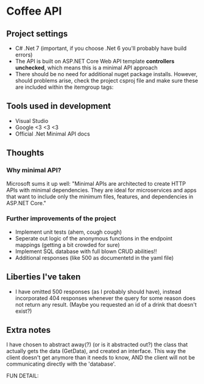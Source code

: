 # Coffee API

## Project settings
 -  C# .Net 7 (important, if you choose .Net 6 you'll probably have build errors)
 - The API is built on ASP.NET Core Web API template **controllers unchecked**, which means this is a minimal API approach
 - There should be no need for additional nuget package installs. However, should problems arise, check the project csproj file and
 make sure these are included within the itemgroup tags:

<PackageReference Include="Newtonsoft.Json" Version="13.0.3" />
<PackageReference Include="Swashbuckle.AspNetCore" Version="6.2.3" />
<PackageReference Include="Swashbuckle.AspNetCore.Annotations" Version="6.5.0" />
<PackageReference Include="Microsoft.AspNetCore.OpenApi" Version="7.0.*-*" />

## Tools used in development
 - Visual Studio
 - Google <3 <3 <3
 - Official .Net Minimal API docs

## Thoughts

### Why minimal API?
Microsoft sums it up well: "Minimal APIs are architected to create HTTP APIs with minimal dependencies. They are ideal for microservices
and apps that want to include only the minimum files, features, and dependencies in ASP.NET Core."

### Further improvements of the project
 - Implement unit tests (ahem, cough cough)
 - Seperate out logic of the anonymous functions in the endpoint mappings (getting a bit crowded for sure)
 - Implement SQL database with full blown CRUD abilities!!
 - Additional responses (like 500 as documentetd in the yaml file)

## Liberties I've taken
 - I have omitted 500 responses (as I probably should have), instead incorporated 404 responses whenever the query for some reason does not return any result.
   (Maybe you requested an id of a drink that doesn't exist?)

## Extra notes
I have chosen to abstract away(?) (or is it abstracted out?) the class that actually gets the data (GetData), and created an interface. This way the client doesn't
get anymore than it needs to know, AND the client will not be communicating directly with the 'database'.

FUN DETAIL: 